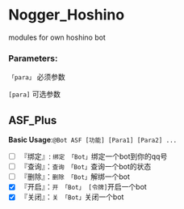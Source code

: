 # Nogger_Hoshino
modules for own hoshino bot

### Parameters:
`「para」` 必须参数

` [para] ` 可选参数

## ASF_Plus
**Basic Usage**:`@Bot ASF [功能] [Para1] [Para2] ...`

- [ ] 『绑定』: `绑定 「Bot」`绑定一个bot到你的qq号
- [ ] 『查询』：`查询 「Bot」`查询一个bot的状态
- [ ] 『删除』：`删除 「Bot」`解绑一个bot
- [X] 『开启』：`开 「Bot」 [令牌]`开启一个bot
- [X] 『关闭』：`关 「Bot」`关闭一个bot
